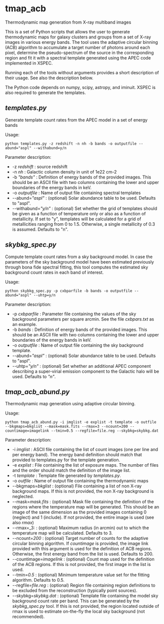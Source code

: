 # tmap_acb
Thermodynamic map generation from X-ray multiband images

This is a set of Python scripts that allows the user to generate thermodynamic maps for galaxy clusters and groups from a set of X-ray images in various energy bands. The tool uses the adaptive circular binning (ACB) algorithm to accumulate a target number of photons around each pixel, determine the pseudo-spectrum of the source in the corresponding region and fit it with a spectral template generated using the APEC code implemented in XSPEC.

Running each of the tools without arguments provides a short description of their usage. See also the description below.

The Python code depends on numpy, scipy, astropy, and iminuit. XSPEC is also required to generate the templates.

## _templates.py_

Generate template count rates from the APEC model in a set of energy bands

Usage:

    python templates.py -z redshift -n nh -b bands -o outputfile --abund="aspl" --withabund=y/n
    
Parameter description:

- -z _redshift_ : source redshift
- -n _nh_ : Galactic column density in unit of 1e22 cm-2
- -b _"bands"_ : Definition of energy bands of the provided images. This should be an ASCII file with two columns containing the lower and upper boundaries of the energy bands in keV.
- -o _outputfile_ : Name of output file containing spectral templates
- --abund=_"aspl"_ : (optional) Solar abundance table to be used. Defaults to "aspl".
- --withabund=_"y/n"_ : (optional) Set whether the grid of templates should be given as a function of temperature only or also as a function of metallicity. If set to "y", templates will be calculated for a grid of metallicities ranging from 0 to 1.5. Otherwise, a single metallicity of 0.3 is assumed. Defaults to "n".

## _skybkg_spec.py_ 

Compute template count rates from a sky background model. In case the parameters of the sky background model have been estimated previously through bona fide spectral fitting, this tool computes the estimated sky background count rates in each band of interest.

Usage: 

    python skybkg_spec.py -p cxbparfile -b bands -o outputfile --abund="aspl" --uhtp=y/n
    
Parameter description:

- -p _cxbparfile_ : Parameter file containing the values of the sky background parameters per square arcmin. See the file _cxbpars.txt_ as an example. 
- -b _bands_ : Definition of energy bands of the provided images. This should be an ASCII file with two columns containing the lower and upper boundaries of the energy bands in keV.
- -o _outputfile_ : Name of output file containing the sky background template.
- --abund=_"aspl"_ : (optional) Solar abundance table to be used. Defaults to "aspl".
- --uhtp=_"y/n"_ : (optional) Set whether an additional APEC component describing a super-virial emission component to the Galactic halo will be used. Defaults to _"n"_.

## _tmap_acb_abund.py_

Thermodynamic map generation using adaptive circular binning.

Usage: 

    python tmap_acb_abund.py -i imglist -e explist -t template -o outfile --bkgmaps=bkglist --mask=mask.fits --rmax=3 --ncount=200 --countimage=imagelink --tmin=0.5 --regfile=file.reg --skybkg=skybkg.dat

Parameter description:

- -i _imglist_ : ASCII file containing the list of count images (one per line and per energy band). The energy band definition should match that provided to templates.py for the template generation.
- -e _explist_ : File containing the list of exposure maps. The number of files and the order should match the definition of the image list.
- -t _template_ : Template file generated by _templates.py_.
- -o _outfile_ : Name of output file containing the thermodynamic maps
- --bkgmaps=_bkglist_ : (optional) File containing a list of non X-ray background maps. If this is not provided, the non X-ray background is neglected.
- --mask=_mask.fits_ : (optional) Mask file containing the definition of the regions where the temperature map will be generated. This should be an image of the same dimension as the provided images containing 0 (neglect) and 1 (include). If not provided, the entire image is used (see also _rmax_)
- --rmax=_3: : (optional) Maximum radius (in arcmin) out to which the temperature map will be calculated. Defaults to 3.
- --ncount=_200_ : (optional) Target number of counts for the adaptive circular binning algorithm. If _countimage_ is provided, the image link provided with this argument is used for the definition of ACB regions. Otherwise, the first energy band from the list is used. Defaults to 200.
- --countimage=_imagelink_ : (optional) Count map used for the definition of the ACB regions. If this is not provided, the first image in the list is used.
- --tmin=_0.5_ : (optional) Minimum temperature value set for the fitting algorithm. Defaults to 0.5.
- --regfile=_file.reg_ : (optional) Region file containing region definitions to be excluded from the reconstruction (typically point sources).
- --skybkg=_skybkg.dat_ : (optional) Template file containing the model sky background count rate per band. This can be generated by the _skybkg_spec.py_ tool. If this is not provided, the region located outside of rmax is used to estimate on-the-fly the local sky background (not recommended). 
